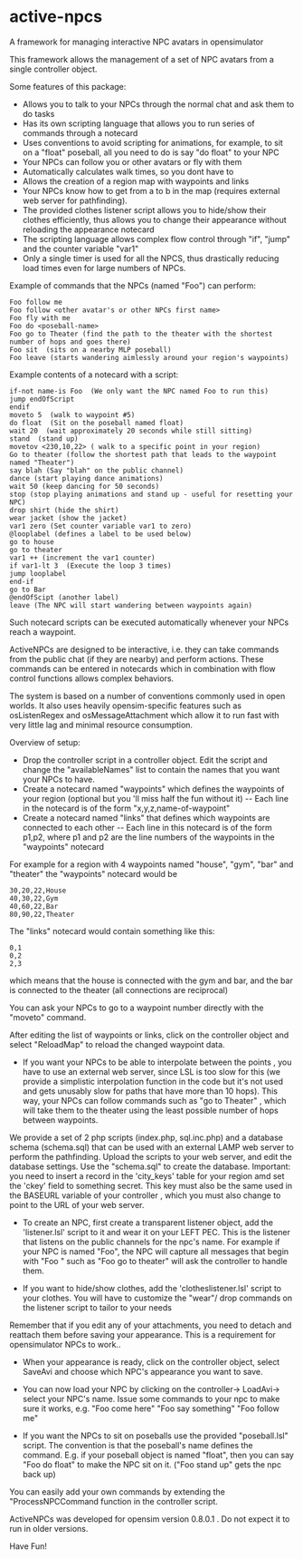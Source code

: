 active-npcs
============

A framework for managing interactive NPC avatars in opensimulator

This framework allows the management of a set of NPC avatars from a single controller object. 

Some features of this package:

- Allows you to talk to your NPCs through the normal chat and ask them to do tasks
- Has its own scripting language that allows you to run series of commands through a notecard
- Uses conventions to avoid scripting for animations, for example, to sit on a "float" poseball, all you need to do is say  "do float"  to your NPC
- Your NPCs can follow you or other avatars or fly with them
- Automatically calculates walk times, so you dont have to 
- Allows the creation of a region map with waypoints and links 
- Your NPCs know how to get from a to b in the map (requires external web server for pathfinding). 
- The provided clothes listener script allows you to hide/show their clothes efficiently, thus allows you to change their appearance without reloading the appearance notecard
- The scripting language allows complex flow control through "if", "jump" and the counter variable "var1"
- Only a single timer is used for all the NPCS, thus drastically reducing load times even for large numbers of NPCs.


Example of commands  that the NPCs  (named "Foo") can perform:
  
    Foo follow me
    Foo follow <other avatar's or other NPCs first name>
    Foo fly with me
    Foo do <poseball-name>
    Foo go to Theater (find the path to the theater with the shortest number of hops and goes there)
    Foo sit  (sits on a nearby MLP poseball)
    Foo leave (starts wandering aimlessly around your region's waypoints)

Example contents of a notecard with a script:
  
    if-not name-is Foo  (We only want the NPC named Foo to run this)
    jump endOfScript
    endif
    moveto 5  (walk to waypoint #5)
    do float  (Sit on the poseball named float)
    wait 20  (wait approximately 20 seconds while still sitting)
    stand  (stand up)
    movetov <230,10,22> ( walk to a specific point in your region)
    Go to theater (follow the shortest path that leads to the waypoint named "Theater")
    say blah (Say "blah" on the public channel)
    dance (start playing dance animations)
    wait 50 (keep dancing for 50 seconds)
    stop (stop playing animations and stand up - useful for resetting your NPC)
    drop shirt (hide the shirt)
    wear jacket (show the jacket)
    var1 zero (Set counter variable var1 to zero)
    @looplabel (defines a label to be used below)
    go to house
    go to theater
    var1 ++ (increment the var1 counter)
    if var1-lt 3  (Execute the loop 3 times)
    jump looplabel
    end-if
    go to Bar
    @endOfScipt (another label)
    leave (The NPC will start wandering between waypoints again)

Such notecard scripts can be executed automatically whenever your NPCs reach a waypoint.

ActiveNPCs are designed to be interactive, i.e. they can take commands from the public chat (if they are nearby) and perform actions. These commands can be entered in notecards which in combination with flow control functions allows complex behaviors.

The system is based on a number of conventions commonly used in open worlds. It also uses heavily opensim-specific features such as osListenRegex and osMessageAttachment which allow it to run fast with very little lag and minimal resource consumption. 

Overview of setup:
- Drop the controller script in a controller object. Edit the script and  change the "availableNames" list to contain the names that you want your NPCs to have.
- Create a notecard named "waypoints" which defines the waypoints of your region (optional but you 'll miss half the fun without it)
-- Each line in the notecard is of the form "x,y,z,name-of-waypoint"
- Create a notecard named "links" that defines which waypoints are connected to each other
-- Each line in this notecard is of the form p1,p2, where p1 and p2 are the line numbers of the waypoints in the "waypoints" notecard

For example for a region with 4 waypoints named "house", "gym", "bar" and "theater" the "waypoints" notecard would be 

    30,20,22,House
    40,30,22,Gym
    40,60,22,Bar
    80,90,22,Theater

The "links" notecard would contain something like this:

    0,1
    0,2
    2,3

which means that the house is connected with the gym and bar, and the bar is connected to the theater (all connections are reciprocal)

You can ask your NPCs to go to a waypoint number directly with the "moveto" command.

After editing the list of waypoints or links, click on the controller object and select "ReloadMap" to reload the changed waypoint data.

- If you want your NPCs to be able to interpolate between the points , you have to use an external web server, since LSL is too slow for this (we provide a simplistic interpolation function in the code but it's not used and gets unusably slow for paths that have more than 10 hops). This way, your NPCs can follow commands such as "go to Theater" , which will take them to the theater using the least possible number of hops between waypoints. 

We provide a set of 2 php scripts (index.php, sql.inc.php) and a database schema (schema.sql) that can be used with an external LAMP web server to perform the pathfinding. Upload the scripts to your web server, and edit the database settings. Use the "schema.sql" to create the database. Important: you need to insert a record in the 'city_keys' table for your region amd set the 'ckey' field to something secret. This key must also be the same used in the  BASEURL variable of your controller , which you must also change to point to the URL of your web server.


- To create an NPC, first create a transparent listener object, add the 'listener.lsl' script to it and wear it on your LEFT PEC. This is the listener that listens on the public channels for the npc's name. For example if your NPC is  named "Foo", the NPC will capture all messages that begin with "Foo " such as "Foo go to theater" will ask the controller to handle them. 

- If you want to hide/show clothes, add the 'clotheslistener.lsl' script to your clothes. You will have to customize the "wear"/ drop commands on the listener script to tailor to your needs

Remember that if you edit any of your attachments, you need to detach and reattach them before saving your appearance. This is a requirement for  opensimulator NPCs to work.. 

- When your appearance is ready, click on the controller object, select SaveAvi and choose which NPC's appearance you want to save. 
- You can now load your NPC by clicking on the controller-> LoadAvi-> select your NPC's name. Issue some commands to your npc to make sure it works, e.g. "Foo come here" "Foo say something" "Foo follow me"

- If you want the NPCs to sit on poseballs use the provided "poseball.lsl" script. The convention is that the poseball's name defines the command. E.g. if your poseball object is named "float", then you can say "Foo do float" to make the NPC sit on it. ("Foo stand up" gets the npc back up)

You can easily add your own commands  by extending the "ProcessNPCCommand function in the controller script.

ActiveNPCs was developed for opensim version 0.8.0.1 . Do not expect it to run in older versions.


Have Fun!
